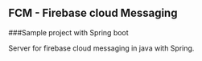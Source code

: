 ## FCM - Firebase cloud Messaging 
###Sample project with Spring boot

Server for firebase cloud messaging in java with Spring.

